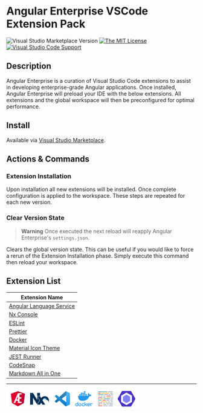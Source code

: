 # Angular Enterprise VSCode Extension Pack

![Visual Studio Marketplace Version](https://img.shields.io/visual-studio-marketplace/v/philipgriffin.angular-enterprise?color=green&style=flat-square)
[![The MIT License](https://img.shields.io/badge/license-MIT-orange.svg?color=blue&style=flat-square)](http://opensource.org/licenses/MIT)
[![Visual Studio Code Support](https://img.shields.io/badge/Visual%20Studio%20Code-%5E1.73.0-blue?style=flat-square&logo=visualstudiocode)](https://code.visualstudio.com)

## Description

Angular Enterprise is a curation of Visual Studio Code extensions to assist in developing enterprise-grade Angular applications. Once installed, Angular Enterprise will preload your IDE with the below extensions. All extensions and the global workspace will then be preconfigured for optimal performance.

## Install

Available via [Visual Studio Marketplace](https://marketplace.visualstudio.com/items?itemName=philipgriffin.angular-enterprise&ssr=false#overview).

## Actions & Commands

### Extension Installation

Upon installation all new extensions will be installed. Once complete configuration is applied to the workspace. These steps are repeated for each new version.

### Clear Version State

> **Warning**
> Once executed the next reload will reapply Angular Enterprise's `settings.json`.

Clears the global version state. This can be useful if you would like to force a rerun of the Extension Installation phase. Simply execute this command then reload your workspace.

## Extension List

| Extension Name                                                                                        |
| ----------------------------------------------------------------------------------------------------- |
| [Angular Language Service](https://marketplace.visualstudio.com/items?itemName=Angular.ng-template)   |
| [Nx Console](https://marketplace.visualstudio.com/items?itemName=nrwl.angular-console)                |
| [ESLint](https://marketplace.visualstudio.com/items?itemName=dbaeumer.vscode-eslint)                  |
| [Prettier](https://marketplace.visualstudio.com/items?itemName=esbenp.prettier-vscode)                |
| [Docker](https://marketplace.visualstudio.com/items?itemName=ms-azuretools.vscode-docker)             |
| [Material Icon Theme](https://marketplace.visualstudio.com/items?itemName=PKief.material-icon-theme)  |
| [JEST Runner](https://marketplace.visualstudio.com/items?itemName=firsttris.vscode-jest-runner)       |
| [CodeSnap](https://marketplace.visualstudio.com/items?itemName=adpyke.codesnap)                       |
| [Markdown All in One](https://marketplace.visualstudio.com/items?itemName=yzhang.markdown-all-in-one) |

---

<img src='./logo-banner.png' width="350">
